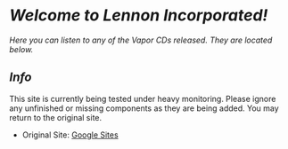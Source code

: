 # _Welcome to Lennon Incorporated!_

_Here you can listen to any of the Vapor CDs released. They are located below._

## _Info_
This site is currently being tested under heavy monitoring. Please ignore any unfinished or missing components as they are being added. You may return to the original site.
* Original Site: [Google Sites](https://sites.google.com/view/lennon-incorporated)
